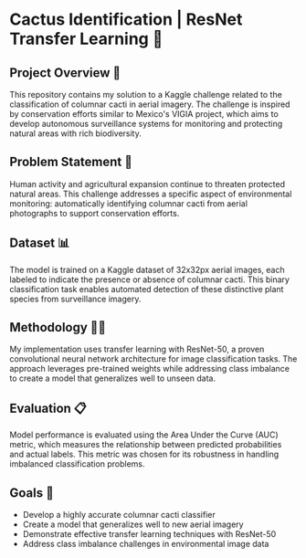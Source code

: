 # Cactus Identification | ResNet Transfer Learning 🌵

## Project Overview 👀
This repository contains my solution to a Kaggle challenge related to the classification of columnar cacti in aerial imagery. The challenge is inspired by conservation efforts similar to Mexico's VIGIA project, which aims to develop autonomous surveillance systems for monitoring and protecting natural areas with rich biodiversity.

## Problem Statement 🎯
Human activity and agricultural expansion continue to threaten protected natural areas. This challenge addresses a specific aspect of environmental monitoring: automatically identifying columnar cacti from aerial photographs to support conservation efforts.

## Dataset 📊
The model is trained on a Kaggle dataset of 32x32px aerial images, each labeled to indicate the presence or absence of columnar cacti. This binary classification task enables automated detection of these distinctive plant species from surveillance imagery.

## Methodology 👨‍💻
My implementation uses transfer learning with ResNet-50, a proven convolutional neural network architecture for image classification tasks. The approach leverages pre-trained weights while addressing class imbalance to create a model that generalizes well to unseen data.

## Evaluation 📋
Model performance is evaluated using the Area Under the Curve (AUC) metric, which measures the relationship between predicted probabilities and actual labels. This metric was chosen for its robustness in handling imbalanced classification problems.

## Goals 🥅
- Develop a highly accurate columnar cacti classifier
- Create a model that generalizes well to new aerial imagery
- Demonstrate effective transfer learning techniques with ResNet-50
- Address class imbalance challenges in environmental image data

